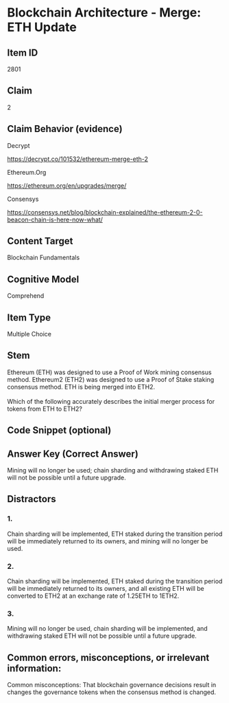 # Blockchain Architecture - Merge: ETH Update

## Item ID
2801

## Claim
2

## Claim Behavior (evidence)
Decrypt

https://decrypt.co/101532/ethereum-merge-eth-2

Ethereum.Org

https://ethereum.org/en/upgrades/merge/

Consensys

https://consensys.net/blog/blockchain-explained/the-ethereum-2-0-beacon-chain-is-here-now-what/

## Content Target
Blockchain Fundamentals

## Cognitive Model
Comprehend

## Item Type
Multiple Choice

## Stem
Ethereum (ETH) was designed to use a Proof of Work mining consensus method. Ethereum2 (ETH2) was designed to use a Proof of Stake staking consensus method. ETH is being merged into ETH2.
<br><br>
Which of the following accurately describes the initial merger process for tokens from ETH to ETH2?

## Code Snippet (optional)

## Answer Key (Correct Answer)
Mining will no longer be used; chain sharding and withdrawing staked ETH will not be possible until a future upgrade.

## Distractors
### 1.
Chain sharding will be implemented, ETH staked during the transition period will be immediately returned to its owners, and mining will no longer be used.

### 2.
Chain sharding will be implemented, ETH staked during the transition period will be immediately returned to its owners, and all existing ETH will be converted to ETH2 at an exchange rate of 1.25ETH to 1ETH2.

### 3.
Mining will no longer be used, chain sharding will be implemented, and withdrawing staked ETH will not be possible until a future upgrade.

## Common errors, misconceptions, or irrelevant information:
Common misconceptions: That blockchain governance decisions result in changes the governance tokens when the consensus method is changed.

